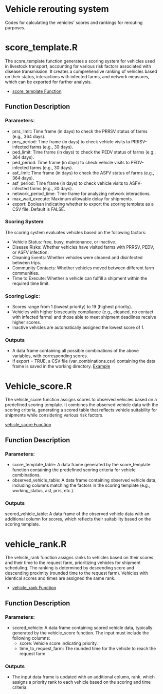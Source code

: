 # Vehicle rerouting system
Codes for calculating the vehicles' scores and rankings for rerouting purposes.

# score_template.R
The score_template function generates a scoring system for vehicles used in livestock transport, accounting for various risk factors associated with disease transmission. It creates a comprehensive ranking of vehicles based on their status, interactions with infected farms, and network measures, which can be exported for further analysis.

- [score_template Function](https://github.com/machado-lab/vehicle_rerouting_system/blob/main/code/score_template.R)

## Function Description
### Parameters:
- prrs_limit: Time frame (in days) to check the PRRSV status of farms (e.g., 364 days).
- prrs_period: Time frame (in days) to check vehicle visits to PRRSV-infected farms (e.g., 30 days).
- ped_limit: Time frame (in days) to check the PEDV status of farms (e.g., 364 days).
- ped_period: Time frame (in days) to check vehicle visits to PEDV-infected farms (e.g., 30 days).
- asf_limit: Time frame (in days) to check the ASFV status of farms (e.g., 364 days).
- asf_period: Time frame (in days) to check vehicle visits to ASFV-infected farms (e.g., 30 days).
- network_period_time: Time frame for analyzing network interactions.
- max_wait_execute: Maximum allowable delay for shipments.
- export: Boolean indicating whether to export the scoring template as a CSV file. Default is FALSE.

### Scoring System
The scoring system evaluates vehicles based on the following factors:
- Vehicle Status: free, busy, maintenance, or inactive.
- Disease Risks: Whether vehicles have visited farms with PRRSV, PEDV, or ASFV infection.
- Cleaning Events: Whether vehicles were cleaned and disinfected between trips.
- Community Contacts: Whether vehicles moved between different farm communities.
- Time to Execute: Whether a vehicle can fulfill a shipment within the required time limit.

### Scoring Logic:
- Scores range from 1 (lowest priority) to 19 (highest priority).
- Vehicles with higher biosecurity compliance (e.g., cleaned, no contact with infected farms) and those able to meet shipment deadlines receive higher scores.
- Inactive vehicles are automatically assigned the lowest score of 1.

### Outputs
- A data frame containing all possible combinations of the above variables, with corresponding scores.
- If export = TRUE, a CSV file (var_combinations.csv) containing the data frame is saved in the working directory. [Example](https://github.com/machado-lab/vehicle_rerouting_system/blob/main/data/Vehicles%E2%80%99%20rules%20and%20scores.csv)

# Vehicle_score.R
The vehicle_score function assigns scores to observed vehicles based on a predefined scoring template. It combines the observed vehicle data with the scoring criteria, generating a scored table that reflects vehicle suitability for shipments while considering various risk factors.

[vehicle_score Function](https://github.com/machado-lab/vehicle_rerouting_system/blob/main/code/vehicle_score.R)

## Function Description
### Parameters:
- score_template_table: A data frame generated by the score_template function containing the predefined scoring criteria for vehicle combinations.
- observed_vehicle_table: A data frame containing observed vehicle data, including columns matching the factors in the scoring template (e.g., working_status, asf, prrs, etc.).

### Outputs
scored_vehicle_table: A data frame of the observed vehicle data with an additional column for scores, which reflects their suitability based on the scoring template.

# vehicle_rank.R
The vehicle_rank function assigns ranks to vehicles based on their scores and their time to the request farm, prioritizing vehicles for shipment scheduling. The ranking is determined by descending score and descending proximity (rounded time to the request farm). Vehicles with identical scores and times are assigned the same rank.

- [vehicle_rank Function](https://github.com/machado-lab/vehicle_rerouting_system/blob/main/code/vehicle_rank)

## Function Description
### Parameters:
- scored_vehicle: A data frame containing scored vehicle data, typically generated by the vehicle_score function. The input must include the following columns:
  - score: Vehicle score indicating priority.
  - time_to_request_farm: The rounded time for the vehicle to reach the request farm.

### Outputs
- The input data frame is updated with an additional column, rank, which assigns a priority rank to each vehicle based on the scoring and time criteria.

